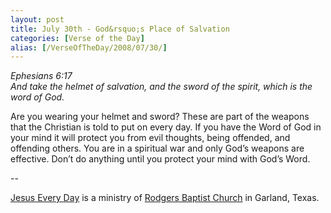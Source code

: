 ```yaml
---
layout: post
title: July 30th - God&rsquo;s Place of Salvation
categories: [Verse of the Day]
alias: [/VerseOfTheDay/2008/07/30/]
---
```


_Ephesians 6:17  
And take the helmet of salvation, and the sword of the spirit, which
is the word of God._

Are you wearing your helmet and sword? These are part of the
weapons that the Christian is told to put on every day. If you have
the Word of God in your mind it will protect you from evil thoughts,
being offended, and offending others. You are in a spiritual war and
only God&rsquo;s weapons are effective. Don&rsquo;t do anything until
you protect your mind with God&rsquo;s Word.

 --

<a href=http://jesuseveryday.net>Jesus Every Day</a> is a ministry of <a href=http://rodgersbaptist.net>Rodgers Baptist Church</a> in Garland, Texas.
